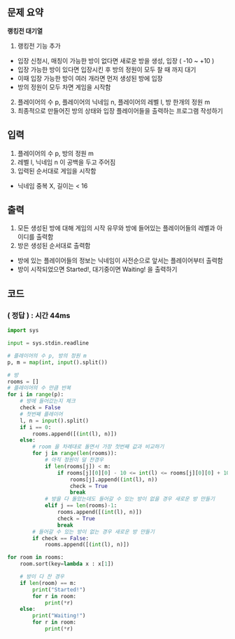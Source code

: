 ## 문제 요약

**랭킹전 대기열**
1. 랭킹전 기능 추가
- 입장 신청시, 매칭이 가능한 방이 없다면 새로운 방을 생성, 입장 ( -10 ~ +10 )
- 입장 가능한 방이 있다면 입장시킨 후 방의 정원이 모두 찰 때 까지 대기
- 이때 입장 가능한 방이 여러 개라면 먼저 생성된 방에 입장
- 방의 정원이 모두 차면 게임을 시작함
2. 플레이어의 수 p, 플레이어의 닉네임 n, 플레이어의 레벨 l, 방 한개의 정원 m
3. 최종적으로 만들어진 방의 상태와 입장 플레이어들을 출력하는 프로그램 작성하기


## 입력

1. 플레이어의 수 p, 방의 정원 m
2. 레벨 l, 닉네임 n 이 공백을 두고 주어짐
3. 입력된 순서대로 게임을 시작함
- 닉네임 중복 X, 길이는 < 16

## 출력
1. 모든 생성된 방에 대해 게임의 시작 유무와 방에 들어있는 플레이어들의 레벨과 아이디를 출력함
2. 방은 생성된 순서대로 출력함
- 방에 있는 플레이어들의 정보는 닉네임이 사전순으로 앞서는 플레이어부터 출력함
- 방이 시작되었으면 Started!, 대기중이면 Waiting! 을 출력하기

## 코드

### ( 정답 ) : 시간 44ms

```python
import sys

input = sys.stdin.readline

# 플레이어의 수 p, 방의 정원 m
p, m = map(int, input().split())

# 방
rooms = []
# 플레이어의 수 만큼 반복
for i in range(p):
    # 방에 들어갔는지 체크
    check = False
    # 첫번째 플레이어
    l, n = input().split()
    if i == 0:
        rooms.append([(int(l), n)])
    else:
        # room 을 차례대로 돌면서 가장 첫번째 값과 비교하기
        for j in range(len(rooms)):
            # 아직 정원이 덜 찬경우
            if len(rooms[j]) < m:
                if rooms[j][0][0] - 10 <= int(l) <= rooms[j][0][0] + 10:
                    rooms[j].append((int(l), n))
                    check = True
                    break
            # 방을 다 돌았는데도 들어갈 수 있는 방이 없을 경우 새로운 방 만들기
            elif j == len(rooms)-1:
                rooms.append([(int(l), n)])
                check = True
                break
        # 들어갈 수 있는 방이 없는 경우 새로운 방 만들기
        if check == False:
            rooms.append([(int(l), n)])

for room in rooms:
    room.sort(key=lambda x : x[1])

    # 방이 다 찬 경우
    if len(room) == m:
        print("Started!")
        for r in room:
            print(*r)
    else:
        print("Waiting!")
        for r in room:
            print(*r)
```